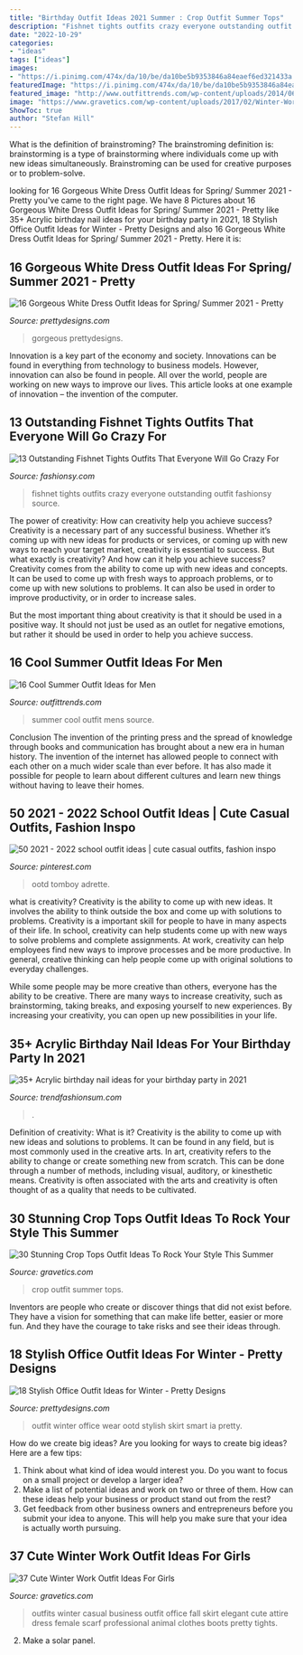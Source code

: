 ```yaml
---
title: "Birthday Outfit Ideas 2021 Summer : Crop Outfit Summer Tops"
description: "Fishnet tights outfits crazy everyone outstanding outfit fashionsy source"
date: "2022-10-29"
categories:
- "ideas"
tags: ["ideas"]
images:
- "https://i.pinimg.com/474x/da/10/be/da10be5b9353846a84eaef6ed321433a.jpg"
featuredImage: "https://i.pinimg.com/474x/da/10/be/da10be5b9353846a84eaef6ed321433a.jpg"
featured_image: "http://www.outfittrends.com/wp-content/uploads/2014/06/men-summer-style-ideas-683x1024.jpg"
image: "https://www.gravetics.com/wp-content/uploads/2017/02/Winter-Work-Outfits-Ideas-20.jpg"
ShowToc: true
author: "Stefan Hill"
---
```



What is the definition of brainstroming?
The brainstroming definition is:
brainstorming is a type of brainstorming where individuals come up with new ideas simultaneously. Brainstroming can be used for creative purposes or to problem-solve.

	

		
looking for 16 Gorgeous White Dress Outfit Ideas for Spring/ Summer 2021 - Pretty you've came to the right page. We have 8 Pictures about 16 Gorgeous White Dress Outfit Ideas for Spring/ Summer 2021 - Pretty like 35+ Acrylic birthday nail ideas for your birthday party in 2021, 18 Stylish Office Outfit Ideas for Winter - Pretty Designs and also 16 Gorgeous White Dress Outfit Ideas for Spring/ Summer 2021 - Pretty. Here it is:
		
    
## 16 Gorgeous White Dress Outfit Ideas For Spring/ Summer 2021 - Pretty

<img loading=lazy src="https://www.prettydesigns.com/wp-content/uploads/2014/05/Sweet-Outfit-Idea-with-White-Dress.jpg" onerror="this.onerror=null;this.src='https://tse2.mm.bing.net/th?id=OIP.CAukyPv9S4YaD0h8fuouNQHaK3&amp;pid=15.1';" alt="16 Gorgeous White Dress Outfit Ideas for Spring/ Summer 2021 - Pretty">

_Source: prettydesigns.com_

>gorgeous prettydesigns. 

	

Innovation is a key part of the economy and society. Innovations can be found in everything from technology to business models. However, innovation can also be found in people. All over the world, people are working on new ways to improve our lives. This article looks at one example of innovation – the invention of the computer.

    
## 13 Outstanding Fishnet Tights Outfits That Everyone Will Go Crazy For

<img loading=lazy src="https://fashionsy.com/wp-content/uploads/2017/04/fishnet-tights-outfit-1-1.jpg" onerror="this.onerror=null;this.src='https://tse4.mm.bing.net/th?id=OIP.k2yI-2Nm89X9ROg0XhcYUgHaLk&amp;pid=15.1';" alt="13 Outstanding Fishnet Tights Outfits That Everyone Will Go Crazy For">

_Source: fashionsy.com_

>fishnet tights outfits crazy everyone outstanding outfit fashionsy source. 

	

The power of creativity: How can creativity help you achieve success?
Creativity is a necessary part of any successful business. Whether it’s coming up with new ideas for products or services, or coming up with new ways to reach your target market, creativity is essential to success. But what exactly is creativity? And how can it help you achieve success?
Creativity comes from the ability to come up with new ideas and concepts. It can be used to come up with fresh ways to approach problems, or to come up with new solutions to problems. It can also be used in order to improve productivity, or in order to increase sales.

But the most important thing about creativity is that it should be used in a positive way. It should not just be used as an outlet for negative emotions, but rather it should be used in order to help you achieve success.

    
## 16 Cool Summer Outfit Ideas For Men

<img loading=lazy src="http://www.outfittrends.com/wp-content/uploads/2014/06/men-summer-style-ideas-683x1024.jpg" onerror="this.onerror=null;this.src='https://tse1.mm.bing.net/th?id=OIP.EuFw2p-JB7P0khp777RW7QHaLG&amp;pid=15.1';" alt="16 Cool Summer Outfit Ideas for Men">

_Source: outfittrends.com_

>summer cool outfit mens source. 

	

Conclusion
The invention of the printing press and the spread of knowledge through books and communication has brought about a new era in human history. The invention of the internet has allowed people to connect with each other on a much wider scale than ever before. It has also made it possible for people to learn about different cultures and learn new things without having to leave their homes.

    
## 50 2021 - 2022 School Outfit Ideas | Cute Casual Outfits, Fashion Inspo

<img loading=lazy src="https://i.pinimg.com/474x/da/10/be/da10be5b9353846a84eaef6ed321433a.jpg" onerror="this.onerror=null;this.src='https://tse3.mm.bing.net/th?id=OIP.UaLHZPjxlxvS4zr4nBKGjwAAAA&amp;pid=15.1';" alt="50 2021 - 2022 school outfit ideas | cute casual outfits, fashion inspo">

_Source: pinterest.com_

>ootd tomboy adrette. 

	

what is creativity?
Creativity is the ability to come up with new ideas. It involves the ability to think outside the box and come up with solutions to problems.
Creativity is a important skill for people to have in many aspects of their life. In school, creativity can help students come up with new ways to solve problems and complete assignments. At work, creativity can help employees find new ways to improve processes and be more productive. In general, creative thinking can help people come up with original solutions to everyday challenges.

While some people may be more creative than others, everyone has the ability to be creative. There are many ways to increase creativity, such as brainstorming, taking breaks, and exposing yourself to new experiences. By increasing your creativity, you can open up new possibilities in your life.

    
## 35+ Acrylic Birthday Nail Ideas For Your Birthday Party In 2021

<img loading=lazy src="https://trendfashionsum.com/wp-content/uploads/2021/05/6-16.jpg" onerror="this.onerror=null;this.src='https://tse4.mm.bing.net/th?id=OIP.natCWr4ILGQoSGwzEyxdRwHaLH&amp;pid=15.1';" alt="35+ Acrylic birthday nail ideas for your birthday party in 2021">

_Source: trendfashionsum.com_

>. 

	

Definition of creativity: What is it?
Creativity is the ability to come up with new ideas and solutions to problems. It can be found in any field, but is most commonly used in the creative arts. In art, creativity refers to the ability to change or create something new from scratch. This can be done through a number of methods, including visual, auditory, or kinesthetic means. Creativity is often associated with the arts and creativity is often thought of as a quality that needs to be cultivated.

    
## 30 Stunning Crop Tops Outfit Ideas To Rock Your Style This Summer

<img loading=lazy src="https://www.gravetics.com/wp-content/uploads/2017/01/Crop-Top-Outfit-Ideas33.jpg" onerror="this.onerror=null;this.src='https://tse1.mm.bing.net/th?id=OIP.ZtfXcWHw-4RhVKMnszXkugHaLF&amp;pid=15.1';" alt="30 Stunning Crop Tops Outfit Ideas To Rock Your Style This Summer">

_Source: gravetics.com_

>crop outfit summer tops. 

	

Inventors are people who create or discover things that did not exist before. They have a vision for something that can make life better, easier or more fun. And they have the courage to take risks and see their ideas through.

    
## 18 Stylish Office Outfit Ideas For Winter - Pretty Designs

<img loading=lazy src="http://www.prettydesigns.com/wp-content/uploads/2017/12/18-stylish-office-outfit-ideas-for-winter-2018-2.jpg" onerror="this.onerror=null;this.src='https://tse1.mm.bing.net/th?id=OIP.2hvoyYfLDAQ6KOyWIZkgtQHaLa&amp;pid=15.1';" alt="18 Stylish Office Outfit Ideas for Winter - Pretty Designs">

_Source: prettydesigns.com_

>outfit winter office wear ootd stylish skirt smart ia pretty. 

	

How do we create big ideas?
Are you looking for ways to create big ideas? Here are a few tips:
1. Think about what kind of idea would interest you. Do you want to focus on a small project or develop a larger idea?
2. Make a list of potential ideas and work on two or three of them. How can these ideas help your business or product stand out from the rest?
3. Get feedback from other business owners and entrepreneurs before you submit your idea to anyone. This will help you make sure that your idea is actually worth pursuing.

    
## 37 Cute Winter Work Outfit Ideas For Girls

<img loading=lazy src="https://www.gravetics.com/wp-content/uploads/2017/02/Winter-Work-Outfits-Ideas-20.jpg" onerror="this.onerror=null;this.src='https://tse2.mm.bing.net/th?id=OIP.K874-6ShrjtUqw6mTwycvgHaLH&amp;pid=15.1';" alt="37 Cute Winter Work Outfit Ideas For Girls">

_Source: gravetics.com_

>outfits winter casual business outfit office fall skirt elegant cute attire dress female scarf professional animal clothes boots pretty tights. 

	

2. Make a solar panel.

